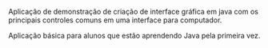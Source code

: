 Aplicação de demonstração de criação de interface gráfica em java
com os principais controles comuns em uma interface para
computador.

Aplicação básica para alunos que estão aprendendo Java pela
primeira vez.
